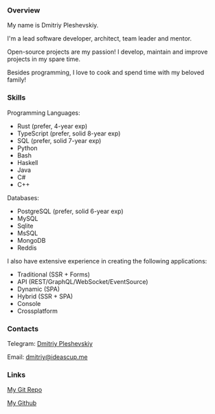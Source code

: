 ### Overview

My name is Dmitriy Pleshevskiy.

I'm a lead software developer, architect, team leader and mentor.

Open-source projects are my passion! I develop, maintain and improve projects in
my spare time.

Besides programming, I love to cook and spend time with my beloved family!

### Skills

Programming Languages:

- Rust (prefer, 4-year exp)
- TypeScript (prefer, solid 8-year exp)
- SQL (prefer, solid 7-year exp)
- Python
- Bash
- Haskell
- Java
- C#
- C++

Databases:

- PostgreSQL (prefer, solid 6-year exp)
- MySQL
- Sqlite
- MsSQL
- MongoDB
- Reddis

I also have extensive experience in creating the following applications:

- Traditional (SSR + Forms)
- API (REST/GraphQL/WebSocket/EventSource)
- Dynamic (SPA)
- Hybrid (SSR + SPA)
- Console
- Crossplatform

### Contacts

Telegram: [Dmitriy Pleshevskiy](https://telegram.me/da_pranaya)

Email: [dmitriy@ideascup.me](mailto:dmitriy@ideascup.me)

### Links

[My Git Repo](https://git.pleshevski.ru/)

[My Github](https://github.com/pleshevskiy)
